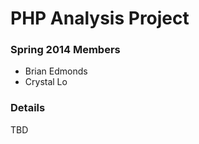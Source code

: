 PHP Analysis Project
===========

### Spring 2014 Members
* Brian Edmonds
* Crystal Lo

### Details
TBD
